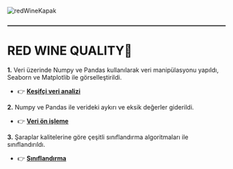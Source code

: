 ![redWineKapak](https://github.com/enesmanan/Patika-Veri-Bilimi/assets/88631980/97adf6e9-e4c9-44bd-92aa-02c4134039d9)

<hr style='border: 0.5px solid gray; margin: 25px 0;'>

# RED WINE QUALITY🍷

**1.** Veri üzerinde Numpy ve Pandas kullanılarak veri manipülasyonu yapıldı, Seaborn ve Matplotlib ile görselleştirildi.
+ :point_right: **[Keşifçi veri analizi](https://github.com/enesmanan/Patika-Veri-Bilimi/blob/main/DS-101-Bitirme-Projesi/red-wine-eda.ipynb)**

**2.** Numpy ve Pandas ile verideki aykırı ve eksik değerler giderildi.
+ :point_right: **[Veri ön işleme](https://github.com/enesmanan/Patika-Veri-Bilimi/blob/main/DS-101-Bitirme-Projesi/red-wine-veri-on-isleme.ipynb)**

**3.** Şaraplar kalitelerine göre çeşitli sınıflandırma algoritmaları ile sınıflandırıldı.
+ :point_right: **[Sınıflandırma](https://github.com/enesmanan/Patika-Veri-Bilimi/blob/main/DS-101-Bitirme-Projesi/red-wine-siniflandirma.ipynb)**
